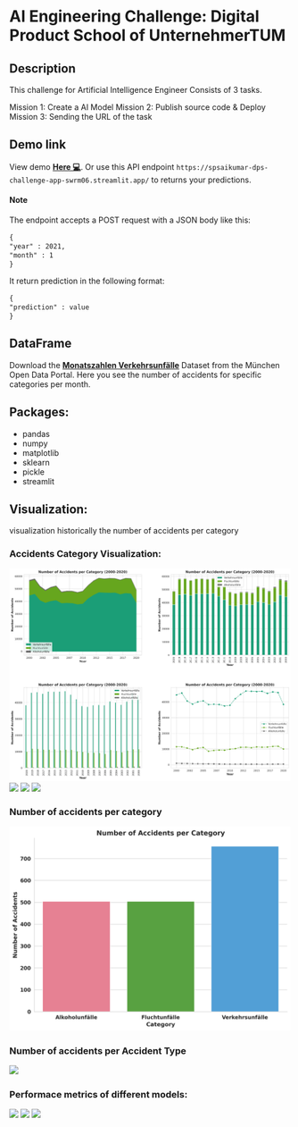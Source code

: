 # AI Engineering Challenge: Digital Product School of UnternehmerTUM

## Description
This challenge for Artificial Intelligence Engineer Consists of 3 tasks.

Mission 1: Create a AI Model
Mission 2: Publish source code & Deploy
Mission 3: Sending the URL of the task

## Demo link
View demo <a href="https://spsaikumar-dps-challenge-app-swrm06.streamlit.app/"><b>Here 💻</b></a>.
Or use this API endpoint  `https://spsaikumar-dps-challenge-app-swrm06.streamlit.app/` to returns your predictions.
#### Note
The endpoint accepts a POST request with a JSON body like this:
```
{
"year" : 2021,
"month" : 1
}
```
It return prediction in the following format:
```
{
"prediction" : value
}
```
## DataFrame

Download the <a href="https://www.opengov-muenchen.de/dataset/monatszahlen-verkehrsunfaelle/resource/40094bd6-f82d-4979-949b-26c8dc00b9a7"><b>Monatszahlen Verkehrsunfälle</b></a> Dataset from the München Open Data Portal. Here you see the number of accidents for specific categories per month.

## Packages:
- pandas
- numpy
- matplotlib
- sklearn
- pickle
- streamlit

## Visualization:
visualization historically the number of accidents per category
### Accidents Category Visualization:

<img src="./images/No. of Accidents per Category_multiplots.png"/>
<img src="./images/accidents_category2.jpg"/>
<img src="./images/accidents_category3.jpg"/>
<img src="./images/accidents_category4.jpg"/>

<br />

### Number of accidents per category
<img src="./images/No. of Accidents per Category.png"/>

<br />

### Number of accidents per Accident Type
<img src="./images/No. of Accidents per Accident type.jpg"/>

### Performace metrics of different models:
<img src="./images/Alkoholunfälle_insgesamt_table.png"/>
<img src="./images/Fluchtunfälle_insgesamt_table.png"/>
<img src="./images/Verkehrsunfälle_insgesamt_table.png"/>
